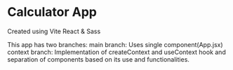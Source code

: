 # Calculator App

Created using Vite React & Sass

This app has two branches:
main branch: Uses single component(App.jsx)
context branch: Implementation of createContext and useContext hook and separation of components based on its use and functionalities.
